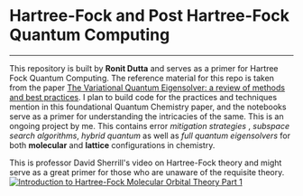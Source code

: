 # Hartree-Fock and Post Hartree-Fock Quantum Computing
---
This repository is built by **Ronit Dutta** and serves as a primer for Hartree Fock Quantum Computing. The reference material for this repo is taken from the paper [The Variational Quantum Eigensolver: a review of methods and best practices](https://arxiv.org/abs/2111.05176). I plan to build code for the practices and techniques mention in this foundational Quantum Chemistry paper, and the notebooks serve as a primer for understanding the intricacies of the same. This is an ongoing project by me. This contains error *mitigation strategies* , *subspace search algorithms*, *hybrid quantum* as well as *full quantum eigensolvers* for both **molecular** and **lattice** configurations in chemistry.

This is professor David Sherrill's video on Hartree-Fock theory and might serve as a great primer for those who are unaware of the requisite theory.
[![Introduction to Hartree-Fock Molecular Orbital Theory Part 1](https://img.youtube.com/vi/qcYxyP_SDLU/0.jpg)](https://www.youtube.com/watch?v=qcYxyP_SDLU)
